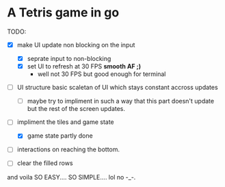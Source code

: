 # A Tetris game in go

TODO:

- [x] make UI update non blocking on the input

  - [x] seprate input to non-blocking
  - [x] set UI to refresh at 30 FPS **smooth AF ;)**
    - well not 30 FPS but good enough for terminal

- [ ] UI structure basic scaletan of UI which stays constant accross updates

  - [ ] maybe try to impliment in such a way that this part doesn't update but the rest of the screen updates.

- [ ] impliment the tiles and game state

  - [x] game state partly done

- [ ] interactions on reaching the bottom.
- [ ] clear the filled rows

and voila SO EASY.... SO SIMPLE.... lol no -\_-.
